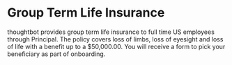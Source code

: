 # Group Term Life Insurance

thoughtbot provides group term life insurance to full time US employees through Principal. The policy covers loss of limbs, loss of eyesight and loss of life with a benefit up to a $50,000.00. You will receive a form to pick your beneficiary as part of onboarding.
